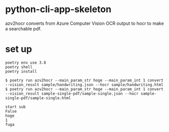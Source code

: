 # python-cli-app-skeleton
azv2hocr converts from Azure Computer Vision OCR output to hocr to make a searchable pdf.

# set up

``` shell
poetry env use 3.8
poetry shell
poetry install
```

``` shell
$ poetry run azv2hocr --main_param_str hoge --main_param_int 1 convert --vision_result sample/handwriting.json --hocr sample/handwriting.html
$ poetry run azv2hocr --main_param_str hoge --main_param_int 1 convert --vision_result sample-single-pdf/sample-single.json --hocr sample-single-pdf/sample-single.html
```

``` shell
start sub
False
hoge
1
fuga
```
